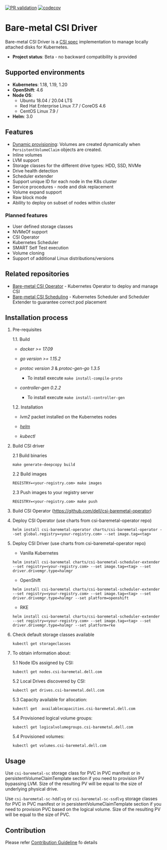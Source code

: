 [![PR validation](https://github.com/dell/csi-baremetal/actions/workflows/pr.yml/badge.svg)](https://github.com/dell/csi-baremetal/actions/workflows/pr.yml)
[![codecov](https://codecov.io/gh/dell/csi-baremetal/branch/master/graph/badge.svg)](https://codecov.io/gh/dell/csi-baremetal)

Bare-metal CSI Driver
=====================

Bare-metal CSI Driver is a [CSI spec](https://github.com/container-storage-interface/spec) implementation to manage locally attached disks for Kubernetes.

- **Project status**: Beta - no backward compatibility is provided   

Supported environments
----------------------
- **Kubernetes**: 1.18, 1.19, 1.20
- **OpenShift**: 4.6
- **Node OS**:
  - Ubuntu 18.04 / 20.04 LTS
  - Red Hat Enterprise Linux 7.7 / CoreOS 4.6   
  - CentOS Linux 7.9 / 
- **Helm**: 3.0
  
Features
--------

- [Dynamic provisioning](https://kubernetes-csi.github.io/docs/external-provisioner.html): Volumes are created dynamically when `PersistentVolumeClaim` objects are created.
- Inline volumes
- LVM support
- Storage classes for the different drive types: HDD, SSD, NVMe
- Drive health detection
- Scheduler extender
- Support unique ID for each node in the K8s cluster
- Service procedures - node and disk replacement
- Volume expand support
- Raw block mode
- Ability to deploy on subset of nodes within cluster

### Planned features
- User defined storage classes
- NVMeOf support
- CSI Operator
- Kubernetes Scheduler
- SMART Self Test execution
- Volume cloning
- Support of additional Linux distributions/versions

Related repositories
--------
- [Bare-metal CSI Operator](https://github.com/dell/csi-baremetal-operator) - Kubernetes Operator to deploy and manage CSI
- [Bare-metal CSI Scheduling](https://github.com/dell/csi-baremetal-scheduling) - Kubernetes Scheduler and Scheduler Extender to guarantee correct pod placement

Installation process
---------------------

1. Pre-requisites
    
    1.1. Build
 
    - *docker >= 17.09*
    
    - *go version >= 1.15.2*

    - *protoc version 3* & *protoc-gen-go 1.3.5*

        - To install execute `make install-compile-proto`

    - *controller-gen 0.2.2*

        - To install execute `make install-controller-gen`
        
    1.2. Installation 
    
    -  *lvm2* packet installed on the Kubernetes nodes
    
    - [*helm*](https://helm.sh/docs/intro/install/)
    
    - *kubectl*    

2. Build CSI driver
    
    2.1 Build binaries
    
    ```make generate-deepcopy build```
    
    2.2 Build images
        
    ```REGISTRY=<your-registry.com> make images```
    
    2.3 Push images to your registry server
        
    ```REGISTRY=<your-registry.com> make push```

3. Build CSI Operator (https://github.com/dell/csi-baremetal-operator)

4. Deploy CSI Operator (use charts from csi-baremetal-operator repo)

    ```helm install csi-baremetal-operator charts/csi-baremetal-operator --set global.registry=<your-registry.com> --set image.tag=<tag>```

4. Deploy CSI Driver (use charts from csi-baremetal-operator repo)

    - Vanilla Kubernetes
        
    ```helm install csi-baremetal charts/csi-baremetal-scheduler-extender --set registry=<your-registry.com> --set image.tag=<tag> --set driver.drivemgr.type=halmgr```

    - OpenShift

    ```helm install csi-baremetal charts/csi-baremetal-scheduler-extender --set registry=<your-registry.com> --set image.tag=<tag> --set driver.drivemgr.type=halmgr --set platform=openshift```

    - RKE

   ```helm install csi-baremetal charts/csi-baremetal-scheduler-extender --set registry=<your-registry.com> --set image.tag=<tag> --set driver.drivemgr.type=halmgr --set platform=rke```
    
4. Check default storage classes available

    ```kubectl get storageclasses```

5. To obtain information about:

    5.1 Node IDs assigned by CSI:

    ```kubectl get nodes.csi-baremetal.dell.com```

    5.2 Local Drives discovered by CSI:

    ```kubectl get drives.csi-baremetal.dell.com```

    5.3 Capacity available for allocation:

    ```kubectl get  availablecapacities.csi-baremetal.dell.com```

    5.4 Provisioned logical volume groups:

    ```kubectl get logicalvolumegroups.csi-baremetal.dell.com```

    5.4 Provisioned volumes:

    ```kubectl get volumes.csi-baremetal.dell.com```


Usage
------
 
Use `csi-baremetal-sc` storage class for PVC in PVC manifest or in persistentVolumeClaimTemplate section if you need to 
provision PV bypassing LVM. Size of the resulting PV will be equal to the size of underlying physical drive.

Use `csi-baremetal-sc-hddlvg` or `csi-baremetal-sc-ssdlvg` storage classes for PVC in PVC manifest or in 
persistentVolumeClaimTemplate section if you need to provision PVC based on the logical volume. Size of the resulting PV
will be equal to the size of PVC.

Contribution
------
Please refer [Contribution Guideline](https://github.com/dell/csi-baremetal/blob/master/docs/CONTRIBUTING.md) fo details

